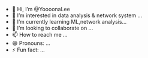 - 👋 Hi, I’m @YoooonaLee
- 👀 I’m interested in data analysis & network system ...
- 🌱 I’m currently learning ML,network analysis...
- 💞️ I’m looking to collaborate on ...
- 📫 How to reach me ...
- 😄 Pronouns: ...
- ⚡ Fun fact: ...

<!---
YoooonaLee/YoooonaLee is a ✨ special ✨ repository because its `README.md` (this file) appears on your GitHub profile.
You can click the Preview link to take a look at your changes.
--->
